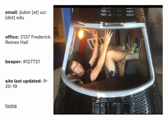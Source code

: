 
<img align="right" src= "./jackpic2.jpg" width="350" height="350">

<strong>email:</strong> jlubin [at] uci [dot] edu

<br>

<strong>office:</strong> 2137 Frederick Reines Hall

<br>

<strong>beeper:</strong> #127721

<br>

<strong>site last updated:</strong> 9-20-19

<br>

[home](./)
